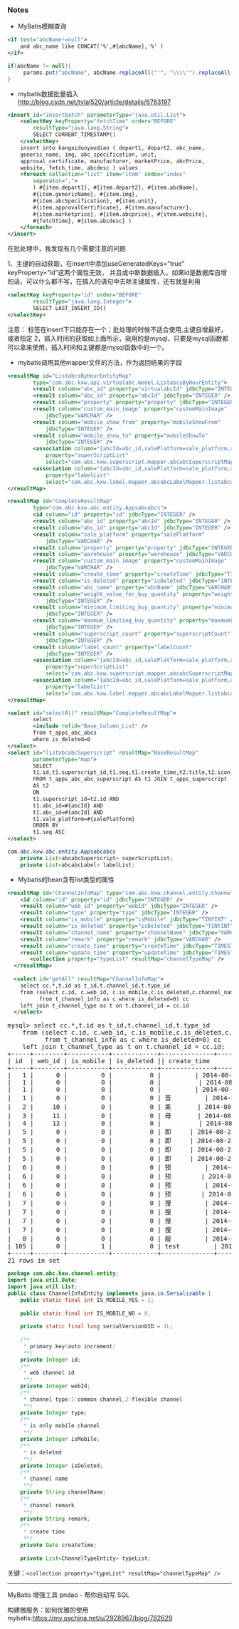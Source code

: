 ### Notes

+ MyBatis模糊查询
```xml
<if test="abcName!=null">
	and abc_name like CONCAT('%',#{abcName},'%' )
</if>
```
```java
if(abcName != null){
     params.put("abcName", abcName.replaceAll("'", "\\\\'").replaceAll("_", "\\\\_").replaceAll("%", "\\\\%"));
}
```

+ mybatis数据批量插入
<http://blog.csdn.net/tylai520/article/details/6763197>
```xml
<insert id="insertbatch" parameterType="java.util.List">  
    <selectKey keyProperty="fetchTime" order="BEFORE"  
        resultType="java.lang.String">  
        SELECT CURRENT_TIMESTAMP()  
    </selectKey>  
    insert into kangaiduoyaodian ( depart1, depart2, abc_name,  
    generic_name, img, abc_specification, unit,  
    approval_certificate, manufacturer, marketPrice, abcPrice,  
    website, fetch_time, abcdesc ) values  
    <foreach collection="list" item="item" index="index"  
        separator=",">  
        ( #{item.depart1}, #{item.depart2}, #{item.abcName},  
        #{item.genericName}, #{item.img},  
        #{item.abcSpecification}, #{item.unit},  
        #{item.approvalCertificate}, #{item.manufacturer},  
        #{item.marketprice}, #{item.abcprice}, #{item.website},  
        #{fetchTime}, #{item.abcdesc} )  
    </foreach>  
</insert>
```
在批处理中，我发现有几个需要注意的问题

1、主键的自动获取，在insert中添加useGeneratedKeys=”true” keyProperty=”id”这两个属性无效，
并且或中断数据插入，如果id是数据库自增的话，可以什么都不写，在插入的语句中去除主键属性，还有就是利用
```xml
<selectKey keyProperty="id" order="BEFORE"  
        resultType="java.lang.Integer">  
        SELECT LAST_INSERT_ID()  
</selectKey>  
```

注意：<selectKey > 标签在insert下只能存在一个；批处理的时候不适合使用<selectKey >,主键自增最好，或者指定
2，插入时间的获取如上面所示，我用的是mysql，只要是mysql函数都可以拿来使用，插入时间和主键都是mysql函数中的一个。

+ mybatis调用其他mapper文件的方法，作为返回结果的字段
```xml
<resultMap id="ListabcsByHourEntityMap"
		type="com.abc.kxw.api.virtualabc.model.ListabcsByHourEntity">
		<result column="abc_id" property="virtualabcId" jdbcType="INTEGER" />
		<result column="abc_id" property="abcId" jdbcType="INTEGER" />
		<result column="property" property="property" jdbcType="INTEGER" />
		<result column="custom_main_image" property="customMainImage"
			jdbcType="VARCHAR" />
		<result column="mobile_show_from" property="mobileShowFrom"
			jdbcType="INTEGER" />
		<result column="mobile_show_to" property="mobileShowTo"
			jdbcType="INTEGER" />
		<association column="{abcId=abc_id,salePlatform=sale_platform,abcId=abc_id}"
			property="superScriptList"
			select="com.abc.kxw.superscript.mapper.abcabcSuperscriptMapper.listabcabcSuperscript" />
		<association column="{abcId=abc_id,salePlatform=sale_platform,abcId=abc_id}"
			property="labelList"
			select="com.abc.kxw.label.mapper.abcabcLabelMapper.listabcabcLabel" />
</resultMap>

<resultMap id="CompleteResultMap"
		type="com.abc.kxw.abc.entity.Appsabcabcs">
		<id column="id" property="id" jdbcType="INTEGER" />
		<result column="abc_id" property="abcId" jdbcType="INTEGER" />
		<result column="abc_id" property="abcId" jdbcType="INTEGER" />
		<result column="sale_platform" property="salePlatform"
			jdbcType="VARCHAR" />
		<result column="property" property="property" jdbcType="INTEGER" />
		<result column="warehouse" property="warehouse" jdbcType="VARCHAR" />
		<result column="custom_main_image" property="customMainImage"
			jdbcType="VARCHAR" />
		<result column="create_time" property="createTime" jdbcType="TIMESTAMP" />
		<result column="is_deleted" property="isDeleted" jdbcType="INTEGER" />
		<result column="abc_name" property="abcName" jdbcType="VARCHAR" />
		<result column="weight_value_for_buy_quantity" property="weightValueForBuyQuantity"
			jdbcType="INTEGER" />
		<result column="minimum_limiting_buy_quantity" property="minimumLimitingBuyQuantity"
			jdbcType="INTEGER" />
		<result column="maxmum_limiting_buy_quantity" property="maxmumLimitingBuyQuantity"
			jdbcType="INTEGER" />
		<result column="superscript_count" property="superscriptCount"
			jdbcType="INTEGER" />
		<result column="label_count" property="labelCount"
			jdbcType="INTEGER" />
		<association column="{abcId=abc_id,salePlatform=sale_platform,abcId=abc_id}"
			property="superScriptList"
			select="com.abc.kxw.superscript.mapper.abcabcSuperscriptMapper.listabcabcSuperscript" />
		<association column="{abcId=abc_id,salePlatform=sale_platform,abcId=abc_id}"
			property="labelList"
			select="com.abc.kxw.label.mapper.abcabcLabelMapper.listabcabcLabel" />
</resultMap>

<select id="selectAll" resultMap="CompleteResultMap">
		select
		<include refid="Base_Column_List" />
		from t_apps_abc_abcs
		where is_deleted=0
</select>
<select id="listabcabcSuperscript" resultMap="BaseResultMap"
		parameterType="map">
		SELECT
		t1.id,t1.superscript_id,t1.seq,t1.create_time,t2.title,t2.icon,t2.description,t2.position
		FROM t_apps_abc_abc_superscript AS t1 JOIN t_apps_superscript
		AS t2
		ON
		t1.superscript_id=t2.id AND
		t1.abc_id=#{abcId} AND
		t1.abc_id=#{abcId} AND
		t1.sale_platform=#{salePlatform}
		ORDER BY
		t1.seq ASC
</select>
```
```java
com.abc.kxw.abc.entity.Appsabcabcs
    private List<abcabcSuperscript> superScriptList;
    private List<abcabcLabel> labelList;
```

+ Mybatis的bean含有list类型的属性
```xml
<resultMap id="ChannelInfoMap" type="com.abc.kxw.channel.entity.ChannelInfoEntity" >
    <id column="id" property="id" jdbcType="INTEGER" />
    <result column="web_id" property="webId" jdbcType="INTEGER" />
    <result column="type" property="type" jdbcType="INTEGER" />
    <result column="is_mobile" property="isMobile" jdbcType="TINYINT" />
    <result column="is_deleted" property="isDeleted" jdbcType="TINYINT" />
    <result column="channel_name" property="channelName" jdbcType="VARCHAR" />
    <result column="remark" property="remark" jdbcType="VARCHAR" />
    <result column="create_time" property="createTime" jdbcType="TIMESTAMP" />
    <result column="update_time" property="updateTime" jdbcType="TIMESTAMP" />   
	   <collection property="typeList" resultMap="channelTypeMap" />
  </resultMap>
 
  <select id="getAll" resultMap="ChannelInfoMap">
    select cc.*,t.id as t_id,t.channel_id,t.type_id 
    from (select c.id, c.web_id, c.is_mobile,c.is_deleted,c.channel_name,c.create_time              
          from t_channel_info as c where is_deleted=0) cc   
    left join t_channel_type as t on t.channel_id = cc.id
  </select>
```
<pre>
mysql> select cc.*,t.id as t_id,t.channel_id,t.type_id
    from (select c.id, c.web_id, c.is_mobile,c.is_deleted,c.channel_name,c.create_time
          from t_channel_info as c where is_deleted=0) cc
    left join t_channel_type as t on t.channel_id = cc.id;
+-----+--------+-----------+------------+--------------+---------------------+------+------------+---------+
| id  | web_id | is_mobile | is_deleted || create_time         | t_id | channel_id | type_id |
+-----+--------+-----------+------------+--------------+---------------------+------+------------+---------+
|   1 |      0 |         0 |          0 |         | 2014-08-23 00:53:55 |  536 |          1 |       9 |
|   1 |      0 |         0 |          0 |          | 2014-08-23 00:53:55 |  537 |          1 |      10 |
|   1 |      0 |         0 |          0 |         | 2014-08-23 00:53:55 |  538 |          1 |      11 |
|   1 |      0 |         0 |          0 | 首         | 2014-08-23 00:53:55 |  539 |          1 |      12 |
|   2 |     10 |         0 |          0 | 美       | 2014-08-23 00:53:55 |  504 |          2 |      10 |
|   3 |     11 |         0 |          0 | 母       | 2014-08-23 00:53:55 |  505 |          3 |      11 |
|   4 |     12 |         0 |          0 |          | 2014-08-23 00:53:55 |  506 |          4 |      12 |
|   5 |      0 |         0 |          0 | 即     | 2014-08-23 00:53:55 |  507 |          5 |       9 |
|   5 |      0 |         0 |          0 | 即     | 2014-08-23 00:53:55 |  508 |          5 |      10 |
|   5 |      0 |         0 |          0 | 即     | 2014-08-23 00:53:55 |  509 |          5 |      11 |
|   5 |      0 |         0 |          0 | 即     | 2014-08-23 00:53:55 |  510 |          5 |      12 |
|   6 |      0 |         0 |          0 | 预         | 2014-08-23 00:53:55 |  511 |          6 |       9 |
|   6 |      0 |         0 |          0 | 预        | 2014-08-23 00:53:55 |  512 |          6 |      10 |
|   6 |      0 |         0 |          0 | 预         | 2014-08-23 00:53:55 |  513 |          6 |      11 |
|   6 |      0 |         0 |          0 | 预        | 2014-08-23 00:53:55 |  514 |          6 |      12 |
|   7 |      0 |         0 |          0 | 搜         | 2014-08-23 00:53:55 |  515 |          7 |       9 |
|   7 |      0 |         0 |          0 | 搜         | 2014-08-23 00:53:55 |  516 |          7 |      10 |
|   7 |      0 |         0 |          0 | 搜         | 2014-08-23 00:53:55 |  517 |          7 |      11 |
|   7 |      0 |         0 |          0 | 搜         | 2014-08-23 00:53:55 |  518 |          7 |      12 |
|   8 |      0 |         0 |          0 | 服         | 2014-08-23 00:53:55 |  541 |          8 |       9 |
| 105 |      0 |         1 |          0 | test         | 2014-09-04 13:57:00 |  535 |        105 |       4 |
+-----+--------+-----------+------------+--------------+---------------------+------+------------+---------+
21 rows in set
</pre>

```java
package com.abc.kxw.channel.entity;
import java.util.Date;
import java.util.List;
public class ChannelInfoEntity implements java.io.Serializable {
	public static final int IS_MOBILE_YES = 1;
	
	public static final int IS_MOBILE_NO = 0;
	
	private static final long serialVersionUID = 1L;
	
	/**
	 * primary key(auto increment)
	 **/
	private Integer id;
	/**
	 * web channel id
	 **/
	private Integer webId;
	/**
	 * channel type:1:common channel,2:flexible channel
	 **/
	private Integer type;
	/**
	 * is only mobile channel
	 **/
	private Integer isMobile;
	/**
	 * is deleted
	 **/
	private Integer isDeleted;
	/**
	 * channel name
	 **/
	private String channelName;
	/**
	 * channel remark
	 **/
	private String remark;
	/**
	 * create time 
	 **/
	private Date createTime;
	
	private List<ChannelTypeEntity> typeList;
```
关键：`<collection property="typeList" resultMap="channelTypeMap" />`

---

MyBatis 增强工具 pndao - 帮你自动写 SQL

构建微服务：如何优雅的使用mybatis:<https://my.oschina.net/u/2928967/blog/782629>


